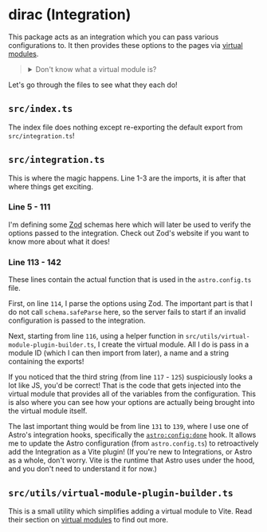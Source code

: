 # dirac (Integration)

This package acts as an integration which you can pass various configurations to. It then provides these options to the pages via [virtual modules](https://vite.dev/guide/api-plugin.html#virtual-modules-convention).

> <details>
>   <summary>Don't know what a virtual module is?</summary>
>   <div>
>     <p>A virtual module is essentially a way for me to provide various information to Node using "fake" modules. Imagine it like this:</p>
>     <ol>
>     <li>Astro's server starts and reads the configuration for the integration</li>
>     <li>A "fake" module is created and exposed to the entire app (held in memory)</li>
>     <li>Any part of the site can now access the values from the fake module</li>
>     <p>This is obviously a gross oversimplification, but it might help you understand what I'm doing here a bit better.</p>
>   </div>
> </details>

Let's go through the files to see what they each do!

## `src/index.ts`

The index file does nothing except re-exporting the default export from `src/integration.ts`!

## `src/integration.ts`

This is where the magic happens. Line 1-3 are the imports, it is after that where things get exciting.

### Line 5 - 111

I'm defining some [Zod](https://zod.dev) schemas here which will later be used to verify the options passed to the integration. Check out Zod's website if you want to know more about what it does!

### Line 113 - 142

These lines contain the actual function that is used in the `astro.config.ts` file.

First, on line `114`, I parse the options using Zod. The important part is that I do not call `schema.safeParse` here, so the server fails to start if an invalid configuration is passed to the integration.

Next, starting from line `116`, using a helper function in `src/utils/virtual-module-plugin-builder.ts`, I create the virtual module. All I do is pass in a module ID (which I can then import from later), a name and a string containing the exports!

If you noticed that the third string (from line `117` - `125`) suspiciously looks a lot like JS, you'd be correct! That is the code that gets injected into the virtual module that provides all of the variables from the configuration. This is also where you can see how your options are actually being brought into the virtual module itself.

The last important thing would be from line `131` to `139`, where I use one of Astro's integration hooks, specifically the [`astro:config:done`](https://docs.astro.build/en/reference/integrations-reference/#astroconfigdone) hook. It allows me to update the Astro configuration (from `astro.config.ts`) to retroactively add the Integration as a Vite plugin! (If you're new to Integrations, or Astro as a whole, don't worry. Vite is the runtime that Astro uses under the hood, and you don't need to understand it for now.)

## `src/utils/virtual-module-plugin-builder.ts`

This is a small utility which simplifies adding a virtual module to Vite. Read their section on [virtual modules](https://vite.dev/guide/api-plugin.html#virtual-modules-convention) to find out more.
